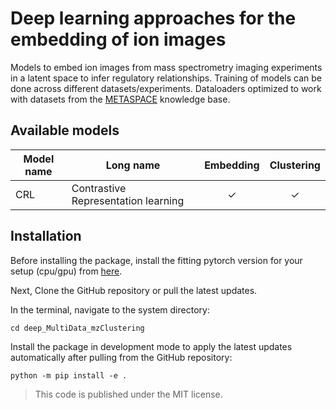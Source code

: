 # Deep learning approaches for the embedding of ion images

Models to embed ion images from mass spectrometry imaging experiments in a latent space to infer regulatory relationships.
Training of models can be done across different datasets/experiments. 
Dataloaders optimized to work with datasets from the [METASPACE](https://metaspace2020.eu/) knowledge base.

## Available models
| Model name  | Long name | Embedding | Clustering |
| ----------- | --------- | :-------: | :--------: |
| CRL  | Contrastive Representation learning  | ✓ | ✓ |


## Installation

Before installing the package, 
install the fitting pytorch version for your setup (cpu/gpu) from [here](https://pytorch.org/get-started/locally/).

Next, Clone the GitHub repository or pull the latest updates.

In the terminal, navigate to the system directory:

```
cd deep_MultiData_mzClustering
```

Install the package in development mode to apply the latest updates automatically 
after pulling from the GitHub repository:

```
python -m pip install -e .
```


> This code is published under the MIT license.
